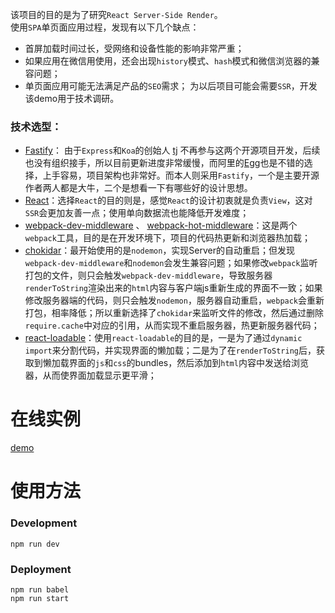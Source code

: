 该项目的目的是为了研究`React Server-Side Render`。<br>
使用`SPA`单页面应用过程，发现有以下几个缺点：
* 首屏加载时间过长，受网络和设备性能的影响非常严重；
* 如果应用在微信用使用，还会出现`history`模式、`hash`模式和微信浏览器的兼容问题；
* 单页面应用可能无法满足产品的`SEO`需求；
为以后项目可能会需要`SSR`，开发该demo用于技术调研。<br>
### 技术选型：
* [Fastify](https://www.fastify.io/)： 由于`Express`和`Koa`的创始人 [tj](https://github.com/tj) 不再参与这两个开源项目开发，后续也没有组织接手，所以目前更新进度非常缓慢，而阿里的[Egg](https://github.com/eggjs/egg)也是不错的选择，上手容易，项目架构也非常好。而本人则采用`Fastify`，一个是主要开源作者两人都是大牛，二个是想看一下有哪些好的设计思想。
* [React](https://github.com/facebook/react)：选择`React`的目的则是，感觉`React`的设计初衷就是负责`View`，这对`SSR`会更加友善一点；使用单向数据流也能降低开发难度；
* [webpack-dev-middleware](https://www.npmjs.com/package/webpack-dev-middleware) 、 [webpack-hot-middleware](https://www.npmjs.com/package/webpack-hot-middleware)：这是两个`webpack`工具，目的是在开发环境下，项目的代码热更新和浏览器热加载；
* [chokidar](https://www.npmjs.com/package/chokidar)：最开始使用的是`nodemon`，实现Server的自动重启；但发现`webpack-dev-middleware`和`nodemon`会发生兼容问题；如果修改`webpack`监听打包的文件，则只会触发`webpack-dev-middleware`，导致服务器`renderToString`渲染出来的`html`内容与客户端js重新生成的界面不一致；如果修改服务器端的代码，则只会触发`nodemon`，服务器自动重启，`webpack`会重新打包，相率降低；所以重新选择了`chokidar`来监听文件的修改，然后通过删除`require.cache`中对应的引用，从而实现不重启服务器，热更新服务器代码；
* [react-loadable](https://www.npmjs.com/package/react-loadable)：使用`react-loadable`的目的是，一是为了通过`dynamic import`来分割代码，并实现界面的懒加载；二是为了在`renderToString`后，获取到懒加载界面的`js`和`css`的bundles，然后添加到`html`内容中发送给浏览器，从而使界面加载显示更平滑；
# 在线实例
[demo](https://ssr.codermi.com/)
# 使用方法
### Development
```
npm run dev
```
### Deployment
```
npm run babel
npm run start
```